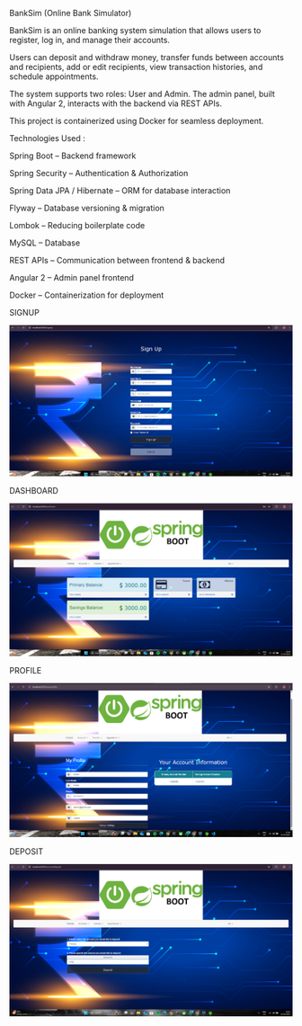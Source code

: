 

BankSim (Online Bank Simulator)

 BankSim is an online banking system simulation that allows users to register, log in, and manage their accounts.
 
 Users can deposit and withdraw money, transfer funds between accounts and recipients, add or edit recipients, view transaction histories, and schedule appointments.
 
 The system supports two roles: User and Admin. The admin panel, built with Angular 2, interacts with the backend via REST APIs.
 
 This project is containerized using Docker for seamless deployment.



Technologies Used :

Spring Boot – Backend framework

Spring Security – Authentication & Authorization

Spring Data JPA / Hibernate – ORM for database interaction

Flyway – Database versioning & migration

Lombok – Reducing boilerplate code

MySQL – Database

REST APIs – Communication between frontend & backend

Angular 2 – Admin panel frontend

Docker – Containerization for deployment

SIGNUP

![SignUp Page](img/signup.png)

DASHBOARD

![Dashboard](img/dashboard.png)

PROFILE

![Dashboard](img/profile.png)

DEPOSIT

![Dashboard](img/deposit.png)
